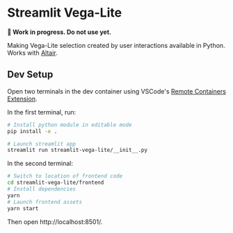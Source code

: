 # Streamlit Vega-Lite

**🐉 Work in progress. Do not use yet.**

Making Vega-Lite selection created by user interactions available in Python. Works with [Altair](https://altair-viz.github.io/).

## Dev Setup

Open two terminals in the dev container using VSCode's [Remote Containers Extension](https://code.visualstudio.com/docs/remote/containers).

In the first terminal, run:

```bash
# Install python module in editable mode
pip install -e .

# Launch streamlit app
streamlit run streamlit-vega-lite/__init__.py
```

In the second terminal:

```bash
# Switch to location of frontend code
cd streamlit-vega-lite/frontend
# Install dependencies
yarn
# Launch frontend assets
yarn start
```

Then open http://localhost:8501/.
